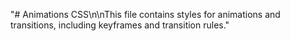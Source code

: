 "# Animations CSS\n\nThis file contains styles for animations and transitions, including keyframes and transition rules." 
